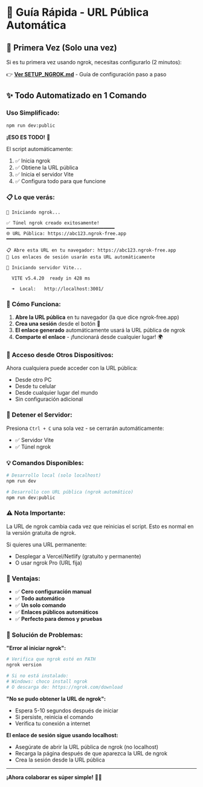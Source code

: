 # 🚀 Guía Rápida - URL Pública Automática

## 🔧 Primera Vez (Solo una vez)

Si es tu primera vez usando ngrok, necesitas configurarlo (2 minutos):

👉 **[Ver SETUP_NGROK.md](./SETUP_NGROK.md)** - Guía de configuración paso a paso

## ✨ Todo Automatizado en 1 Comando

### Uso Simplificado:

```bash
npm run dev:public
```

**¡ESO ES TODO!** 🎉

El script automáticamente:
1. ✅ Inicia ngrok
2. ✅ Obtiene la URL pública
3. ✅ Inicia el servidor Vite
4. ✅ Configura todo para que funcione

### 📋 Lo que verás:

```
🚀 Iniciando ngrok...

✅ Túnel ngrok creado exitosamente!
━━━━━━━━━━━━━━━━━━━━━━━━━━━━━━━━━━━━━━━━
🌐 URL Pública: https://abc123.ngrok-free.app
━━━━━━━━━━━━━━━━━━━━━━━━━━━━━━━━━━━━━━━━

📋 Abre esta URL en tu navegador: https://abc123.ngrok-free.app
🤝 Los enlaces de sesión usarán esta URL automáticamente

🚀 Iniciando servidor Vite...

  VITE v5.4.20  ready in 428 ms

  ➜  Local:   http://localhost:3001/
```

### 🎯 Cómo Funciona:

1. **Abre la URL pública** en tu navegador (la que dice ngrok-free.app)
2. **Crea una sesión** desde el botón 👥
3. **El enlace generado** automáticamente usará la URL pública de ngrok
4. **Comparte el enlace** - ¡funcionará desde cualquier lugar! 🌍

### 📱 Acceso desde Otros Dispositivos:

Ahora cualquiera puede acceder con la URL pública:
- Desde otro PC
- Desde tu celular
- Desde cualquier lugar del mundo
- Sin configuración adicional

### 🛑 Detener el Servidor:

Presiona `Ctrl + C` una sola vez - se cerrarán automáticamente:
- ✅ Servidor Vite
- ✅ Túnel ngrok

### 💡 Comandos Disponibles:

```bash
# Desarrollo local (solo localhost)
npm run dev

# Desarrollo con URL pública (ngrok automático)
npm run dev:public
```

### ⚠️ Nota Importante:

La URL de ngrok cambia cada vez que reinicias el script. Esto es normal en la versión gratuita de ngrok.

Si quieres una URL permanente:
- Desplegar a Vercel/Netlify (gratuito y permanente)
- O usar ngrok Pro (URL fija)

### 🎉 Ventajas:

- ✅ **Cero configuración manual**
- ✅ **Todo automático**
- ✅ **Un solo comando**
- ✅ **Enlaces públicos automáticos**
- ✅ **Perfecto para demos y pruebas**

### 🐛 Solución de Problemas:

**"Error al iniciar ngrok":**
```bash
# Verifica que ngrok esté en PATH
ngrok version

# Si no está instalado:
# Windows: choco install ngrok
# O descarga de: https://ngrok.com/download
```

**"No se pudo obtener la URL de ngrok":**
- Espera 5-10 segundos después de iniciar
- Si persiste, reinicia el comando
- Verifica tu conexión a internet

**El enlace de sesión sigue usando localhost:**
- Asegúrate de abrir la URL pública de ngrok (no localhost)
- Recarga la página después de que aparezca la URL de ngrok
- Crea la sesión desde la URL pública

---

**¡Ahora colaborar es súper simple!** 🚀✨
